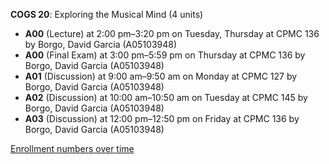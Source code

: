 **COGS 20**: Exploring the Musical Mind (4 units)

- **A00** (Lecture) at 2:00 pm–3:20 pm on Tuesday, Thursday at CPMC 136 by Borgo, David Garcia (A05103948)
- **A00** (Final Exam) at 3:00 pm–5:59 pm on Thursday at CPMC 136 by Borgo, David Garcia (A05103948)
- **A01** (Discussion) at 9:00 am–9:50 am on Monday at CPMC 127 by Borgo, David Garcia (A05103948)
- **A02** (Discussion) at 10:00 am–10:50 am on Tuesday at CPMC 145 by Borgo, David Garcia (A05103948)
- **A03** (Discussion) at 12:00 pm–12:50 pm on Friday at CPMC 136 by Borgo, David Garcia (A05103948)

[Enrollment numbers over time](./COGS20.tsv)

